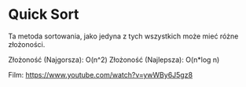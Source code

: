 # Quick Sort

Ta metoda sortowania, jako jedyna z tych wszystkich może mieć różne złożoności.

Złożoność (Najgorsza): O(n^2)
Złożoność (Najlepsza): O(n\*log n)

Film: https://www.youtube.com/watch?v=ywWBy6J5gz8
